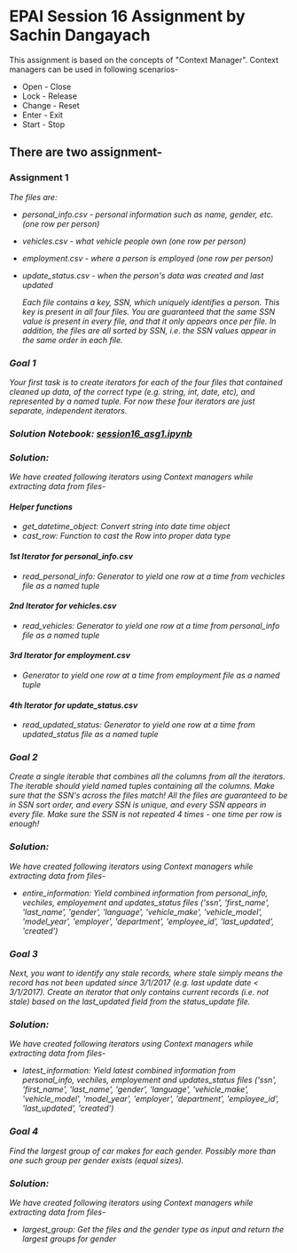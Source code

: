 # EPAI Session 16 Assignment by Sachin Dangayach

This assignment is based on the concepts of "Context Manager". Context managers can be used in following scenarios-
- Open - Close
- Lock - Release
- Change - Reset
- Enter - Exit
- Start - Stop

## There are two assignment-
### Assignment 1
<p><i> The files are:

- personal_info.csv - personal information such as name, gender, etc. (one row per person)
- vehicles.csv - what vehicle people own (one row per person)
- employment.csv - where a person is employed (one row per person)
- update_status.csv - when the person's data was created and last updated

    Each file contains a key, SSN, which uniquely identifies a person. This key is present in all four files.
You are guaranteed that the same SSN value is present in every file, and that it only appears once per file.
In addition, the files are all sorted by SSN, i.e. the SSN values appear in the same order in each file. </p>

### Goal 1
<p> Your first task is to create iterators for each of the four files that contained cleaned up data, of the correct type (e.g. string, int, date, etc), and represented by a named tuple.
For now these four iterators are just separate, independent iterators.

### Solution Notebook: [session16_asg1.ipynb](https://github.com/SachinDangayach/session16-SachinDangayach/blob/master/session16.ipynb)

### Solution:
We have created following iterators using Context managers while extracting data from files-

#### Helper functions
- get_datetime_object: Convert string into date time object
- cast_row: Function to cast the Row into proper data type

#### 1st Iterator for personal_info.csv
- read_personal_info: Generator to yield one row at a time from vechicles file as a named tuple
#### 2nd Iterator for vehicles.csv
- read_vehicles: Generator to yield one row at a time from personal_info file as a named tuple
#### 3rd Iterator for employment.csv
- Generator to yield one row at a time from employment file as a named tuple
#### 4th Iterator for update_status.csv
- read_updated_status: Generator to yield one row at a time from updated_status file as a named tuple

### Goal 2
<p>
Create a single iterable that combines all the columns from all the iterators.
The iterable should yield named tuples containing all the columns. Make sure that the SSN's across the files match!
All the files are guaranteed to be in SSN sort order, and every SSN is unique, and every SSN appears in every file.
Make sure the SSN is not repeated 4 times - one time per row is enough!

### Solution:
We have created following iterators using Context managers while extracting data from files-
- entire_information: Yield combined information from personal_info, vechiles, employement and updates_status files
    ('ssn', 'first_name', 'last_name', 'gender', 'language', 'vehicle_make', 'vehicle_model',
    'model_year', 'employer', 'department', 'employee_id', 'last_updated', 'created')

### Goal 3
<p>
Next, you want to identify any stale records, where stale simply means the record has not been updated since 3/1/2017 (e.g. last update date < 3/1/2017). Create an iterator that only contains current records (i.e. not stale) based on the last_updated field from the status_update file.

### Solution:
We have created following iterators using Context managers while extracting data from files-
- latest_information: Yield latest combined information from personal_info, vechiles, employement and updates_status files
    ('ssn', 'first_name', 'last_name', 'gender', 'language', 'vehicle_make', 'vehicle_model',
    'model_year', 'employer', 'department', 'employee_id', 'last_updated', 'created')

### Goal 4
<p>
Find the largest group of car makes for each gender.
Possibly more than one such group per gender exists (equal sizes).

### Solution:
We have created following iterators using Context managers while extracting data from files-
- largest_group: Get the files and the gender type as input and return the largest groups for gender
